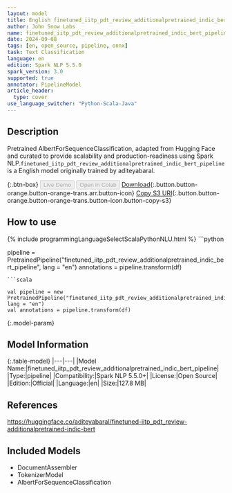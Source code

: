 ```yaml
---
layout: model
title: English finetuned_iitp_pdt_review_additionalpretrained_indic_bert_pipeline pipeline AlbertForSequenceClassification from aditeyabaral
author: John Snow Labs
name: finetuned_iitp_pdt_review_additionalpretrained_indic_bert_pipeline
date: 2024-09-08
tags: [en, open_source, pipeline, onnx]
task: Text Classification
language: en
edition: Spark NLP 5.5.0
spark_version: 3.0
supported: true
annotator: PipelineModel
article_header:
  type: cover
use_language_switcher: "Python-Scala-Java"
---
```


## Description

Pretrained AlbertForSequenceClassification, adapted from Hugging Face and curated to provide scalability and production-readiness using Spark NLP.`finetuned_iitp_pdt_review_additionalpretrained_indic_bert_pipeline` is a English model originally trained by aditeyabaral.

{:.btn-box}
<button class="button button-orange" disabled>Live Demo</button>
<button class="button button-orange" disabled>Open in Colab</button>
[Download](https://s3.amazonaws.com/auxdata.johnsnowlabs.com/public/models/finetuned_iitp_pdt_review_additionalpretrained_indic_bert_pipeline_en_5.5.0_3.0_1725767019188.zip){:.button.button-orange.button-orange-trans.arr.button-icon}
[Copy S3 URI](s3://auxdata.johnsnowlabs.com/public/models/finetuned_iitp_pdt_review_additionalpretrained_indic_bert_pipeline_en_5.5.0_3.0_1725767019188.zip){:.button.button-orange.button-orange-trans.button-icon.button-copy-s3}

## How to use



<div class="tabs-box" markdown="1">
{% include programmingLanguageSelectScalaPythonNLU.html %}
```python

pipeline = PretrainedPipeline("finetuned_iitp_pdt_review_additionalpretrained_indic_bert_pipeline", lang = "en")
annotations =  pipeline.transform(df)   

```
```scala

val pipeline = new PretrainedPipeline("finetuned_iitp_pdt_review_additionalpretrained_indic_bert_pipeline", lang = "en")
val annotations = pipeline.transform(df)

```
</div>

{:.model-param}
## Model Information

{:.table-model}
|---|---|
|Model Name:|finetuned_iitp_pdt_review_additionalpretrained_indic_bert_pipeline|
|Type:|pipeline|
|Compatibility:|Spark NLP 5.5.0+|
|License:|Open Source|
|Edition:|Official|
|Language:|en|
|Size:|127.8 MB|

## References

https://huggingface.co/aditeyabaral/finetuned-iitp_pdt_review-additionalpretrained-indic-bert

## Included Models

- DocumentAssembler
- TokenizerModel
- AlbertForSequenceClassification